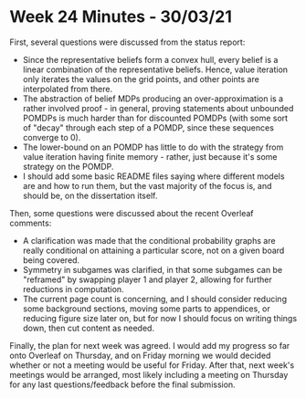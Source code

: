 # Week 24 Minutes - 30/03/21


First, several questions were discussed from the status report:

* Since the representative beliefs form a convex hull, every belief is a linear combination of the representative beliefs. Hence, value iteration only iterates the values on the grid points, and other points are interpolated from there.
* The abstraction of belief MDPs producing an over-approximation is a rather involved proof - in general, proving statements about unbounded POMDPs is much harder than for discounted POMDPs (with some sort of "decay" through each step of a POMDP, since these sequences converge to 0).
* The lower-bound on an POMDP has little to do with the strategy from value iteration having finite memory - rather, just because it's some strategy on the POMDP.
* I should add some basic README files saying where different models are and how to run them, but the vast majority of the focus is, and should be, on the dissertation itself.

Then, some questions were discussed about the recent Overleaf comments:

* A clarification was made that the conditional probability graphs are really conditional on attaining a particular score, not on a given board being covered.
* Symmetry in subgames was clarified, in that some subgames can be "reframed" by swapping player 1 and player 2, allowing for further reductions in computation.
* The current page count is concerning, and I should consider reducing some background sections, moving some parts to appendices, or reducing figure size later on, but for now I should focus on writing things down, then cut content as needed.

Finally, the plan for next week was agreed. I would add my progress so far onto Overleaf on Thursday, and on Friday morning we would decided whether or not a meeting would be useful for Friday. After that, next week's meetings would be arranged, most likely including a meeting on Thursday for any last questions/feedback before the final submission.